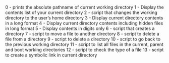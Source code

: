 0 - prints the absolute pathname of current working directory
1 - Display the contents list of your current directory
2 - script that changes the working directory to the user’s home directory
3 - Display current directory contents in a long format
4 - Display current directory contents including hidden files in long format
5 - Display contents in digits only
6 - script that creates a directory
7 - script to move a file to another directory
8 - script to delete a file from a directory
9 - script to delete a directory
10 - script to go back to the previous working directory
11 - script to list all files in the current, parent and boot working directories
12 - script to check the type of a file
13 - script to create a symbolic link in current directory
